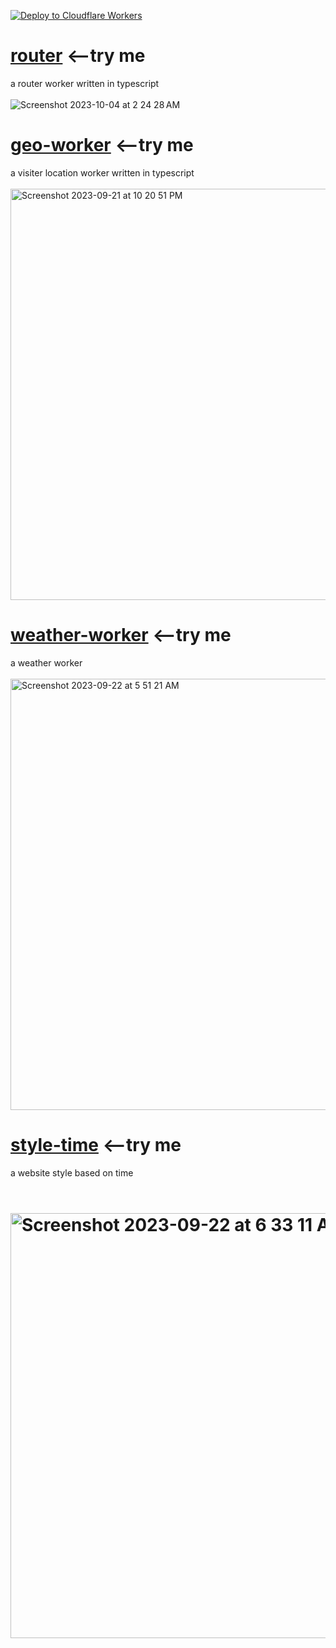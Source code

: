 [![Deploy to Cloudflare Workers](https://deploy.workers.cloudflare.com/button)](https://deploy.workers.cloudflare.com/?url=https://github.com/YOURUSERNAME/YOURREPO)


# <a href="https://itty-bitty-router.jessejesse.workers.dev">router</a> <--try me<br>
a router worker written in typescript<br><br>
![Screenshot 2023-10-04 at 2 24 28 AM](https://github.com/sudo-self/Cloudflare-Workers/assets/119916323/bba4ee9d-5583-42c2-a98f-901ff52c00b6)
# <a href="https://r2.jessejesse.workers.dev">geo-worker</a> <--try me<br>
a visiter location worker written in typescript<br><br>
<img width="658" alt="Screenshot 2023-09-21 at 10 20 51 PM" src="https://github.com/sudo-self/Geo-worker/assets/119916323/eb28a11d-8a60-4390-bfc7-2338ffb2efd1">
# <a href="https://sunshine.jessejesse.workers.dev">weather-worker</a> <--try me<br>
a weather worker<br><br>
<img width="690" alt="Screenshot 2023-09-22 at 5 51 21 AM" src="https://github.com/sudo-self/Geolation-Worker/assets/119916323/04707b42-bfa5-437e-9bd0-73ad48a22c94">
# <a href="https://timeofday.jessejesse.workers.dev">style-time</a> <--try me<br>
a website style based on time<br><br>
# <img width="680" alt="Screenshot 2023-09-22 at 6 33 11 AM" src="https://github.com/sudo-self/Cloudflare-Workers/assets/119916323/fc46f829-7ded-4a10-b2dc-5e0494f03eeb">
